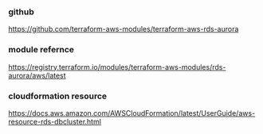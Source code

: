 ### github
https://github.com/terraform-aws-modules/terraform-aws-rds-aurora

### module refernce
https://registry.terraform.io/modules/terraform-aws-modules/rds-aurora/aws/latest

### cloudformation resource
https://docs.aws.amazon.com/AWSCloudFormation/latest/UserGuide/aws-resource-rds-dbcluster.html